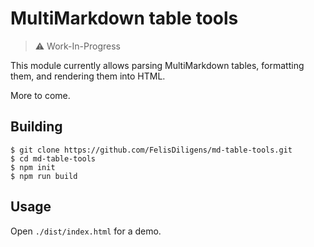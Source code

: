 # MultiMarkdown table tools

> ⚠️ Work-In-Progress

This module currently allows parsing MultiMarkdown tables, formatting them, and rendering them into HTML.

More to come.

## Building

```
$ git clone https://github.com/FelisDiligens/md-table-tools.git
$ cd md-table-tools
$ npm init
$ npm run build
```

## Usage

Open `./dist/index.html` for a demo.